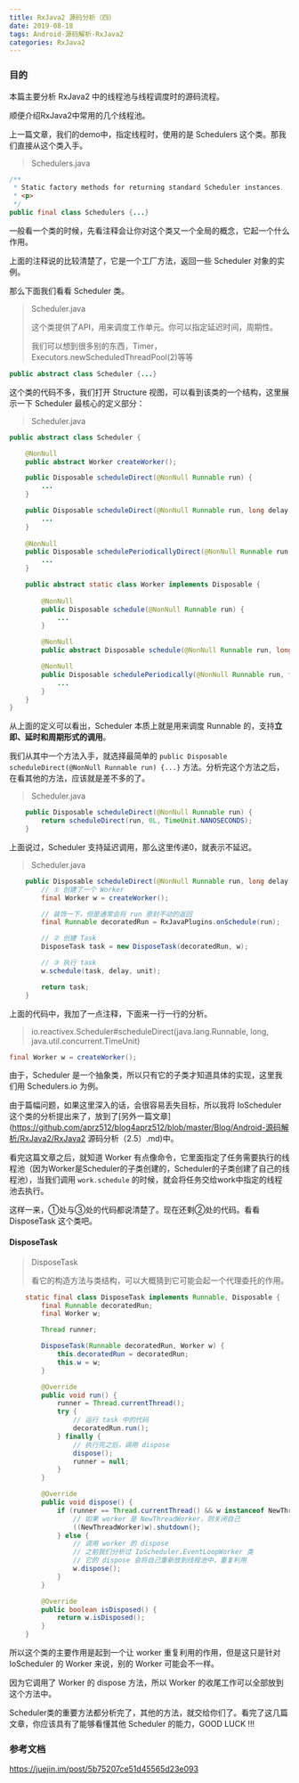 ```yaml
---
title: RxJava2 源码分析（四）
date: 2019-08-18
tags: Android-源码解析-RxJava2
categories: RxJava2
---
```





### 目的

本篇主要分析 RxJava2 中的线程池与线程调度时的源码流程。

顺便介绍RxJava2中常用的几个线程池。



上一篇文章，我们的demo中，指定线程时，使用的是 Schedulers 这个类。那我们直接从这个类入手。

> Schedulers.java

```java
/**
 * Static factory methods for returning standard Scheduler instances.
 * <p>
 */
public final class Schedulers {...}
```

一般看一个类的时候，先看注释会让你对这个类又一个全局的概念，它起一个什么作用。

上面的注释说的比较清楚了，它是一个工厂方法，返回一些 Scheduler 对象的实例。



那么下面我们看看 Scheduler 类。

> Scheduler.java
>
> 这个类提供了API，用来调度工作单元。你可以指定延迟时间，周期性。
>
> 我们可以想到很多别的东西，Timer，Executors.newScheduledThreadPool(2)等等

```java
public abstract class Scheduler {...}
```



这个类的代码不多，我们打开 Structure 视图，可以看到该类的一个结构，这里展示一下 Scheduler 最核心的定义部分：

> Scheduler.java

```java
public abstract class Scheduler {

    @NonNull
    public abstract Worker createWorker();

    public Disposable scheduleDirect(@NonNull Runnable run) {
        ...
    }

    public Disposable scheduleDirect(@NonNull Runnable run, long delay, @NonNull TimeUnit unit) {
        ...
    }
    
    @NonNull
    public Disposable schedulePeriodicallyDirect(@NonNull Runnable run, long initialDelay, long period, @NonNull TimeUnit unit) {
        ...
    }

    public abstract static class Worker implements Disposable {
      
        @NonNull
        public Disposable schedule(@NonNull Runnable run) {
            ...
        }

        @NonNull
        public abstract Disposable schedule(@NonNull Runnable run, long delay, @NonNull TimeUnit unit);

        @NonNull
        public Disposable schedulePeriodically(@NonNull Runnable run, final long initialDelay, final long period, @NonNull final TimeUnit unit) {
            ...
        }
    }
}
```

从上面的定义可以看出，Scheduler 本质上就是用来调度 Runnable 的，支持**立即、延时和周期形式的调用**。



我们从其中一个方法入手，就选择最简单的 `public Disposable scheduleDirect(@NonNull Runnable run) {...}` 方法。分析完这个方法之后，在看其他的方法，应该就是差不多的了。



> Scheduler.java

```java
    public Disposable scheduleDirect(@NonNull Runnable run) {
        return scheduleDirect(run, 0L, TimeUnit.NANOSECONDS);
    }
```

上面说过，Scheduler 支持延迟调用，那么这里传递0，就表示不延迟。



> Scheduler.java

```java
    public Disposable scheduleDirect(@NonNull Runnable run, long delay, @NonNull TimeUnit unit) {
        // ① 创建了一个 Worker
        final Worker w = createWorker();

        // 装饰一下，但是通常会将 run 原封不动的返回
        final Runnable decoratedRun = RxJavaPlugins.onSchedule(run);

        // ② 创建 Task
        DisposeTask task = new DisposeTask(decoratedRun, w);

        // ③ 执行 task
        w.schedule(task, delay, unit);

        return task;
    }
```

上面的代码中，我加了一点注释，下面来一行一行的分析。



> io.reactivex.Scheduler#scheduleDirect(java.lang.Runnable, long, java.util.concurrent.TimeUnit)

```java
final Worker w = createWorker();
```

由于，Scheduler 是一个抽象类，所以只有它的子类才知道具体的实现，这里我们用 Schedulers.io 为例。

由于篇幅问题，如果这里深入的话，会很容易丢失目标，所以我将 IoScheduler 这个类的分析提出来了，放到了[另外一篇文章](https://github.com/aprz512/blog4aprz512/blob/master/Blog/Android-源码解析/RxJava2/RxJava2 源码分析（2.5）.md)中。

看完这篇文章之后，就知道 Worker 有点像命令，它里面指定了任务需要执行的线程池（因为Worker是Scheduler的子类创建的，Scheduler的子类创建了自己的线程池），当我们调用 `work.schedule` 的时候，就会将任务交给work中指定的线程池去执行。

这样一来，①处与③处的代码都说清楚了。现在还剩②处的代码。看看 DisposeTask 这个类吧。



#### DisposeTask

> DisposeTask
>
> 看它的构造方法与类结构，可以大概猜到它可能会起一个代理委托的作用。

```java
    static final class DisposeTask implements Runnable, Disposable {
        final Runnable decoratedRun;
        final Worker w;

        Thread runner;

        DisposeTask(Runnable decoratedRun, Worker w) {
            this.decoratedRun = decoratedRun;
            this.w = w;
        }

        @Override
        public void run() {
            runner = Thread.currentThread();
            try {
                // 运行 task 中的代码
                decoratedRun.run();
            } finally {
                // 执行完之后，调用 dispose 
                dispose();
                runner = null;
            }
        }

        @Override
        public void dispose() {
            if (runner == Thread.currentThread() && w instanceof NewThreadWorker) {
                // 如果 worker 是 NewThreadWorker，则关闭自己 
                ((NewThreadWorker)w).shutdown();
            } else {
                // 调用 worker 的 dispose
                // 之前我们分析过 IoScheduler.EventLoopWorker 类
                // 它的 dispose 会将自己重新放到线程池中，重复利用
                w.dispose();
            }
        }

        @Override
        public boolean isDisposed() {
            return w.isDisposed();
        }
    }
```

所以这个类的主要作用是起到一个让 worker 重复利用的作用，但是这只是针对 IoScheduler 的 Worker 来说，别的 Worker 可能会不一样。

因为它调用了 Worker 的 dispose 方法，所以 Worker 的收尾工作可以全部放到这个方法中。



Scheduler类的重要方法都分析完了，其他的方法，就交给你们了。看完了这几篇文章，你应该具有了能够看懂其他 Scheduler 的能力，GOOD LUCK !!!



### 参考文档

<https://juejin.im/post/5b75207ce51d45565d23e093>

